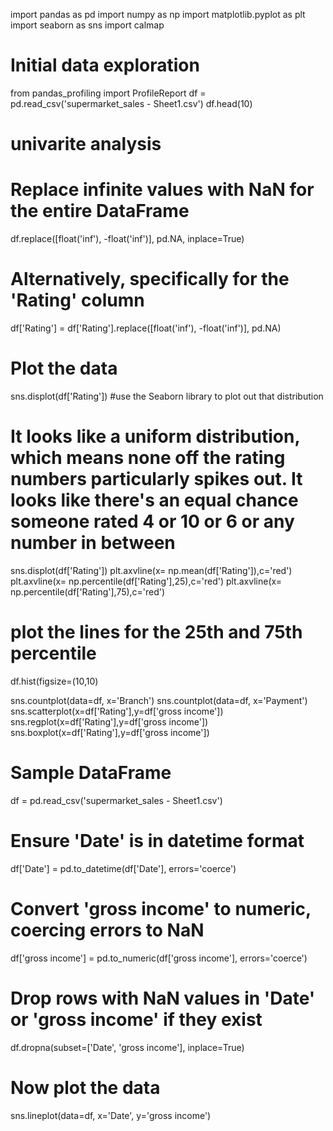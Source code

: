 import pandas as pd 
import numpy as np
import matplotlib.pyplot as plt 
import seaborn as sns 
import calmap
# Initial data exploration
from pandas_profiling import ProfileReport
df = pd.read_csv('supermarket_sales - Sheet1.csv')
df.head(10)
# univarite analysis 
# Replace infinite values with NaN for the entire DataFrame
df.replace([float('inf'), -float('inf')], pd.NA, inplace=True)

# Alternatively, specifically for the 'Rating' column
df['Rating'] = df['Rating'].replace([float('inf'), -float('inf')], pd.NA)

# Plot the data
sns.displot(df['Rating'])
#use the Seaborn library to plot out that distribution
# It looks like a uniform distribution, which means none off the rating numbers particularly spikes out. It looks like there's an equal chance someone rated 4 or 10 or 6 or any number in between

sns.displot(df['Rating'])
plt.axvline(x= np.mean(df['Rating']),c='red')
plt.axvline(x= np.percentile(df['Rating'],25),c='red')
plt.axvline(x= np.percentile(df['Rating'],75),c='red')
# plot the lines for the 25th and 75th percentile

df.hist(figsize=(10,10)

sns.countplot(data=df, x='Branch')
sns.countplot(data=df, x='Payment')
sns.scatterplot(x=df['Rating'],y=df['gross income'])
sns.regplot(x=df['Rating'],y=df['gross income'])
sns.boxplot(x=df['Rating'],y=df['gross income'])

# Sample DataFrame
df = pd.read_csv('supermarket_sales - Sheet1.csv') 

# Ensure 'Date' is in datetime format
df['Date'] = pd.to_datetime(df['Date'], errors='coerce')

# Convert 'gross income' to numeric, coercing errors to NaN
df['gross income'] = pd.to_numeric(df['gross income'], errors='coerce')

# Drop rows with NaN values in 'Date' or 'gross income' if they exist
df.dropna(subset=['Date', 'gross income'], inplace=True)

# Now plot the data
sns.lineplot(data=df, x='Date', y='gross income')
